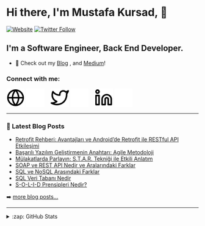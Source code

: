 # Hi there, I'm Mustafa Kursad, 👋 

[![Website](https://img.shields.io/website?label=mustafabaser.net&style=for-the-badge&url=https%3A%2F%2Fmustafabaser.net)](https://mustafabaser.net)
[![Twitter Follow](https://img.shields.io/twitter/follow/mustafakbaser?color=1DA1F2&logo=twitter&style=for-the-badge)](https://twitter.com/intent/follow?original_referer=https%3A%2F%2Fgithub.com%2Fmustafakbaser&screen_name=mustafakbaser)

## I'm a Software Engineer, Back End Developer.

- 🔭 Check out my [Blog][website] , and [Medium][medium]!

### Connect with me:

[![website](https://github.com/codeSTACKr/codeSTACKr/raw/master/img/globe-light.svg)](https://mustafabaser.net#gh-light-mode-only)
[![website](https://github.com/codeSTACKr/codeSTACKr/raw/master/img/globe-dark.svg)](https://mustafabaser.net#gh-dark-mode-only)
&nbsp;&nbsp;
[![website](https://github.com/codeSTACKr/codeSTACKr/raw/master/img/twitter-light.svg)](https://twitter.com/mustafakbaser#gh-light-mode-only)
[![website](https://github.com/codeSTACKr/codeSTACKr/raw/master/img/twitter-dark.svg)](https://twitter.com/mustafakbaser#gh-dark-mode-only)
&nbsp;&nbsp;
[![website](https://github.com/codeSTACKr/codeSTACKr/raw/master/img/linkedin-light.svg)](https://linkedin.com/in/mustafabaser#gh-light-mode-only)
[![website](https://github.com/codeSTACKr/codeSTACKr/raw/master/img/linkedin-dark.svg)](https://linkedin.com/in/mustafabaser#gh-dark-mode-only)
&nbsp;&nbsp;

---

### 📕 Latest Blog Posts 

<!-- BLOG-POST-LIST:START -->
- [Retrofit Rehberi: Avantajları ve Android’de Retrofit ile RESTful API Etkileşimi](https://mustafabaser.net/retrofit-nedir-temel-bilgiler-api-etkilesimi)
- [Başarılı Yazılım Geliştirmenin Anahtarı: Agile Metodoloji](https://mustafabaser.net/agile-metodoloji)
- [Mülakatlarda Parlayın: S.T.A.R. Tekniği ile Etkili Anlatım](https://mustafabaser.net/star-teknigi-ile-etkili-anlatim)
- [SOAP ve REST API Nedir ve Aralarındaki Farklar](https://mustafabaser.net/soap-rest-api-nedir)
- [SQL ve NoSQL Arasındaki Farklar](https://mustafabaser.net/sql-ve-nosql-arasindaki-farklar)
- [SQL Veri Tabanı Nedir](https://mustafabaser.net/sql-database-nedir)
- [S-O-L-I-D Prensipleri Nedir?](https://mustafabaser.net/solid-prensipleri)
<!-- BLOG-POST-LIST:END -->

➡️ [more blog posts...](https://mustafabaser.net)

---

<details>
  <summary>:zap: GitHub Stats</summary>
  <img align="left" alt="Mustafakbaser's GitHub Stats" src="https://github-readme-stats.vercel.app/api?username=mustafakbaser&show_icons=true&hide_border=false&title_color=ff652f&icon_color=FFE400&bg_color=09131B&text_color=ffffff&border_color=0c1a25" />
</details>

[website]: https://mustafabaser.net
[twitter]: https://twitter.com/mustafakbaser
[linkedin]: https://linkedin.com/in/mustafabaser
[medium]: https://mustafakbaser.medium.com
